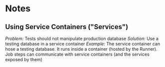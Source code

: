 # Notes

## Using Service Containers ("Services")

*Problem:* Tests should not manipulate production database
*Solution:* Use a testing database in a service container
*Example:* The service container can hose a testing database. It runs inside a container (hosted by the Runner). Job steps can communicate with service containers (and the services exposed by them)
